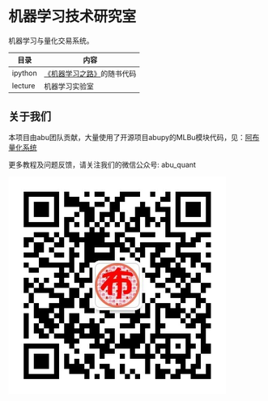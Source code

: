 # 机器学习技术研究室

机器学习与量化交易系统。

| 目录 | 内容 |
| ------| ------ | 
| ipython | [《机器学习之路》](http://union-click.jd.com/jdc?d=ddV9Uw)的随书代码 | 
| lecture | 机器学习实验室 |

## 关于我们

本项目由abu团队贡献，大量使用了开源项目abupy的MLBu模块代码，见：[阿布量化系统](https://github.com/bbfamily/abu)

更多教程及问题反馈，请关注我们的微信公众号: abu_quant

![](img/logo.jpg)

